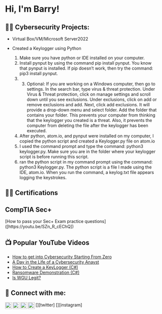 <h1>Hi, I'm Barry! 
  
<h2>👨‍💻 Cybersecurity Projects:</h2>

- Virtual Box/VM/Microsoft Server2022</b>

- Created a Keylogger using Python
  1. Make sure you have python or IDE installed on your computer.
  2. Install pynput by using the command pip install pynput. You know that pynput is installed. If pip doesn’t work, then try the command: pip3 install pynput.
  3. 3. Optional: If you are working on a Windows computer, then go to settings. In the search bar, type virus & threat protection. Under Virus & Threat protection, click on manage settings and scroll down until you see exclusions. Under exclusions, click on add or remove exclusions and add. Next, click add exclusions. It will provide a drop-down menu and select folder. Add the folder that contains your folder. This prevents your computer from thinking that the keylogger you created is a threat. Also, it prevents the computer from deleting the file after the keylogger has been executed.
  4. After python, atom.io, and pynput were installed on my computer, I copied the python script and created a Keylogger.py file on atom.io
  5.  I used the command prompt and type the command: python3 keylogger.py. Make sure you are in the folder where your keylogger script is before running this script.
  6.  ran the python script in my command prompt using the command: python3 Keylogger.py. The python script is a file I made using the IDE, atom.io. When you run the command, a keylog.txt file appears logging the keystrokes.
     







<h2>👨‍💻 Certifications</h2>

<h2>CompTIA Sec+ </h2>
[How to pass your Sec+ Exam practice questions]([https://youtu.be/SZn_R_cEChQ])




  
<h2>📺 Popular YouTube Videos</h2>

- [How to get into Cybersecurity Starting From Zero](https://www.youtube.com/watch?v=a83ASGn_V_s)
- [A Day in the Life of a Cybersecurity Anayst](https://www.youtube.com/watch?v=uHy3oM7NnoU)
- [How to Create a KeyLogger (C#)](https://www.youtube.com/watch?v=N-L9hklSlNk)
- [Ransomware Demonstration (C#)](https://www.youtube.com/watch?v=OfvdQeh79s0)
- [Is WGU Legit?](https://www.youtube.com/watch?v=E2MwRWxDBkA)

<h2> 🤳 Connect with me:</h2>

[<img align="left" alt="JoshMadakor | YouTube" width="22px" src="https://cdn.jsdelivr.net/npm/simple-icons@v3/icons/youtube.svg" />][youtube]
[<img align="left" alt="JoshMadakor | Twitter" width="22px" src="https://cdn.jsdelivr.net/npm/simple-icons@v3/icons/twitter.svg" />][twitter]
[<img align="left" alt="JoshMadakor | LinkedIn" width="22px" src="https://cdn.jsdelivr.net/npm/simple-icons@v3/icons/linkedin.svg" />][linkedin]
[<img align="left" alt="JoshMadakor | Instagram" width="22px" src="https://cdn.jsdelivr.net/npm/simple-icons@v3/icons/instagram.svg" />][instagram]


[youtube]: www.youtube.com/@TheDestinnations
[linkedin]: https://linkedin.com/in/joshmadakor

<!--
**joshmadakor1/joshmadakor1** is a ✨ _special_ ✨ repository because its `README.md` (this file) appears on your GitHub profile.

Here are some ideas to get you started:

- 🔭 I’m currently working on ...
- 🌱 I’m currently learning ...
- 👯 I’m looking to collaborate on ...
- 🤔 I’m looking for help with ...
- 💬 Ask me about ...
- 📫 How to reach me: ...
- 😄 Pronouns: ...
- ⚡ Fun fact: ...
-->
